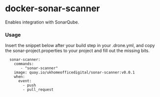 # docker-sonar-scanner

Enables integration with SonarQube.

### Usage

Insert the snippet below after your build step in your .drone.yml, and copy the sonar-project.properties to your project and fill out the missing bits.

```
  sonar-scanner:
    commands:
       - "sonar-scanner"
    image: quay.io/ukhomeofficedigital/sonar-scanner:v0.0.1
    when:
      event:
        - push
        - pull_request
```
